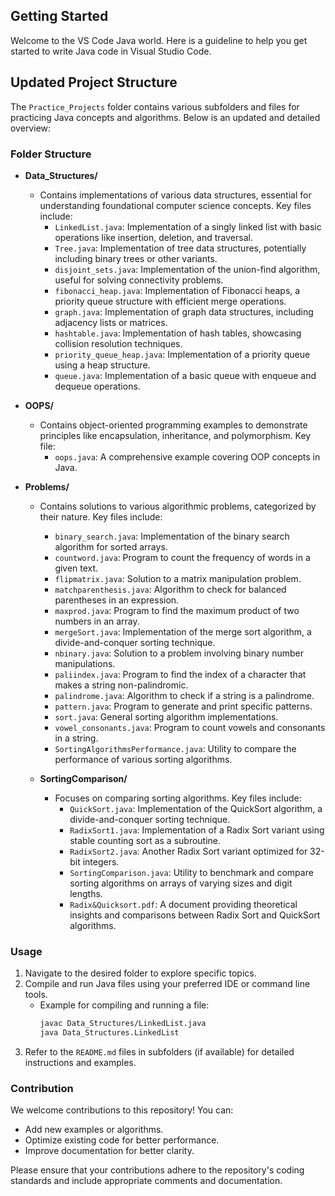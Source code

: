 ## Getting Started

Welcome to the VS Code Java world. Here is a guideline to help you get started to write Java code in Visual Studio Code.

## Updated Project Structure

The `Practice_Projects` folder contains various subfolders and files for practicing Java concepts and algorithms. Below is an updated and detailed overview:

### Folder Structure

- **Data_Structures/**
  - Contains implementations of various data structures, essential for understanding foundational computer science concepts. Key files include:
    - `LinkedList.java`: Implementation of a singly linked list with basic operations like insertion, deletion, and traversal.
    - `Tree.java`: Implementation of tree data structures, potentially including binary trees or other variants.
    - `disjoint_sets.java`: Implementation of the union-find algorithm, useful for solving connectivity problems.
    - `fibonacci_heap.java`: Implementation of Fibonacci heaps, a priority queue structure with efficient merge operations.
    - `graph.java`: Implementation of graph data structures, including adjacency lists or matrices.
    - `hashtable.java`: Implementation of hash tables, showcasing collision resolution techniques.
    - `priority_queue_heap.java`: Implementation of a priority queue using a heap structure.
    - `queue.java`: Implementation of a basic queue with enqueue and dequeue operations.

- **OOPS/**
  - Contains object-oriented programming examples to demonstrate principles like encapsulation, inheritance, and polymorphism. Key file:
    - `oops.java`: A comprehensive example covering OOP concepts in Java.

- **Problems/**
  - Contains solutions to various algorithmic problems, categorized by their nature. Key files include:
    - `binary_search.java`: Implementation of the binary search algorithm for sorted arrays.
    - `countword.java`: Program to count the frequency of words in a given text.
    - `flipmatrix.java`: Solution to a matrix manipulation problem.
    - `matchparenthesis.java`: Algorithm to check for balanced parentheses in an expression.
    - `maxprod.java`: Program to find the maximum product of two numbers in an array.
    - `mergeSort.java`: Implementation of the merge sort algorithm, a divide-and-conquer sorting technique.
    - `nbinary.java`: Solution to a problem involving binary number manipulations.
    - `paliindex.java`: Program to find the index of a character that makes a string non-palindromic.
    - `palindrome.java`: Algorithm to check if a string is a palindrome.
    - `pattern.java`: Program to generate and print specific patterns.
    - `sort.java`: General sorting algorithm implementations.
    - `vowel_consonants.java`: Program to count vowels and consonants in a string.
    - `SortingAlgorithmsPerformance.java`: Utility to compare the performance of various sorting algorithms.

  - **SortingComparison/**
    - Focuses on comparing sorting algorithms. Key files include:
      - `QuickSort.java`: Implementation of the QuickSort algorithm, a divide-and-conquer sorting technique.
      - `RadixSort1.java`: Implementation of a Radix Sort variant using stable counting sort as a subroutine.
      - `RadixSort2.java`: Another Radix Sort variant optimized for 32-bit integers.
      - `SortingComparison.java`: Utility to benchmark and compare sorting algorithms on arrays of varying sizes and digit lengths.
      - `Radix&Quicksort.pdf`: A document providing theoretical insights and comparisons between Radix Sort and QuickSort algorithms.

### Usage

1. Navigate to the desired folder to explore specific topics.
2. Compile and run Java files using your preferred IDE or command line tools.
   - Example for compiling and running a file:
     ```bash
     javac Data_Structures/LinkedList.java
     java Data_Structures.LinkedList
     ```
3. Refer to the `README.md` files in subfolders (if available) for detailed instructions and examples.

### Contribution
We welcome contributions to this repository! You can:
- Add new examples or algorithms.
- Optimize existing code for better performance.
- Improve documentation for better clarity.

Please ensure that your contributions adhere to the repository's coding standards and include appropriate comments and documentation.
